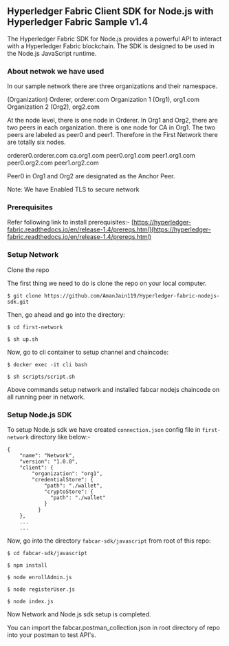 ## Hyperledger Fabric Client SDK for Node.js with Hyperledger Fabric Sample v1.4

The Hyperledger Fabric SDK for Node.js provides a powerful API to interact with a Hyperledger Fabric blockchain. The SDK is designed to be used in the Node.js JavaScript runtime.

### About netwok we have used

In our sample network there are three organizations and their namespace.

(Organization) Orderer, orderer.com
Organization 1 (Org1), org1.com
Organization 2 (Org2), org2.com

At the node level, there is one node in Orderer. In Org1 and Org2, there are two peers in each organization. there is one node for CA in Org1. The two peers are labeled as peer0 and peer1. Therefore in the First Network there are totally six nodes.

orderer0.orderer.com
ca.org1.com
peer0.org1.com
peer1.org1.com
peer0.org2.com
peer1.org2.com

Peer0 in Org1 and Org2 are designated as the Anchor Peer.

Note: We have Enabled TLS to secure network

### Prerequisites

Refer following link to install prerequisites:- [https://hyperledger-fabric.readthedocs.io/en/release-1.4/prereqs.html](https://hyperledger-fabric.readthedocs.io/en/release-1.4/prereqs.html)


### Setup Network

Clone the repo

The first thing we need to do is clone the repo on your local computer.

```
$ git clone https://github.com/AmanJain119/Hyperledger-fabric-nodejs-sdk.git
```

Then, go ahead and go into the directory:

```
$ cd first-network
```

```
$ sh up.sh
```

Now, go to cli container to setup channel and chaincode:

```
$ docker exec -it cli bash
```

```
$ sh scripts/script.sh
```

Above commands setup network and installed fabcar nodejs chaincode on all running peer in network.

### Setup Node.js SDK

To setup Node.js sdk we have created `connection.json` config file in `first-network` directory like below:-

```
{
    "name": "Network",
    "version": "1.0.0",
    "client": {
        "organization": "org1",
        "credentialStore": {
            "path": "./wallet",
            "cryptoStore": {
              "path": "./wallet"
            }
          }
    },
    ...
    ...
```

Now, go into the directory `fabcar-sdk/javascript` from root of this repo:

```
$ cd fabcar-sdk/javascript
```

```
$ npm install
```

```
$ node enrollAdmin.js
```

```
$ node registerUser.js
```

```
$ node index.js
```

Now Network and Node.js sdk setup is completed.

You can import the fabcar.postman_collection.json in root directory of repo into your postman to test API's.